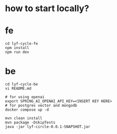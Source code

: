 # how to start locally?


# fe
```
cd lyf-cycle-fe
npm install
npm run dev
```

# be

```
cd lyf-cycle-be
vi README.md

# for using openai 
export SPRING_AI_OPENAI_API_KEY=<INSERT KEY HERE>
# for postgres vector and mongodb
docker compose up -d

mvn clean install
mvn package -DskipTests
java -jar lyf-circle-0.0.1-SNAPSHOT.jar
```
